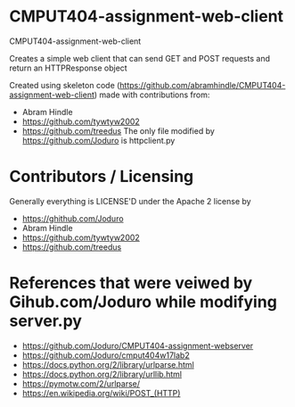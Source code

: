 CMPUT404-assignment-web-client
==============================

CMPUT404-assignment-web-client

Creates a simple web client that can send GET and POST requests and return an HTTPResponse object

Created using skeleton code (https://github.com/abramhindle/CMPUT404-assignment-web-client) made with contributions from: 
* Abram Hindle 
* https://github.com/tywtyw2002
* https://github.com/treedus 
The only file modified by https://github.com/Joduro is httpclient.py

Contributors / Licensing
========================

Generally everything is LICENSE'D under the Apache 2 license by 
* https://ghithub.com/Joduro
* Abram Hindle 
* https://github.com/tywtyw2002
* https://github.com/treedus 

References that were veiwed by Gihub.com/Joduro while modifying server.py
===================
- https://github.com/Joduro/CMPUT404-assignment-webserver
- https://github.com/Joduro/cmput404w17lab2
- https://docs.python.org/2/library/urlparse.html
- https://docs.python.org/2/library/urllib.html
- https://pymotw.com/2/urlparse/
- https://en.wikipedia.org/wiki/POST_(HTTP)
